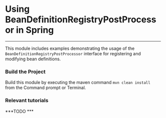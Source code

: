 # Using BeanDefinitionRegistryPostProcessor in Spring
***


This module includes examples demonstrating the usage of the `BeanDefinitionRegistryPostProcessor` interface for registering and modifying bean definitions.

### Build the Project
Build this module by executing the maven command `mvn clean install` from the Command prompt or Terminal.

### Relevant tutorials
***TODO ***

